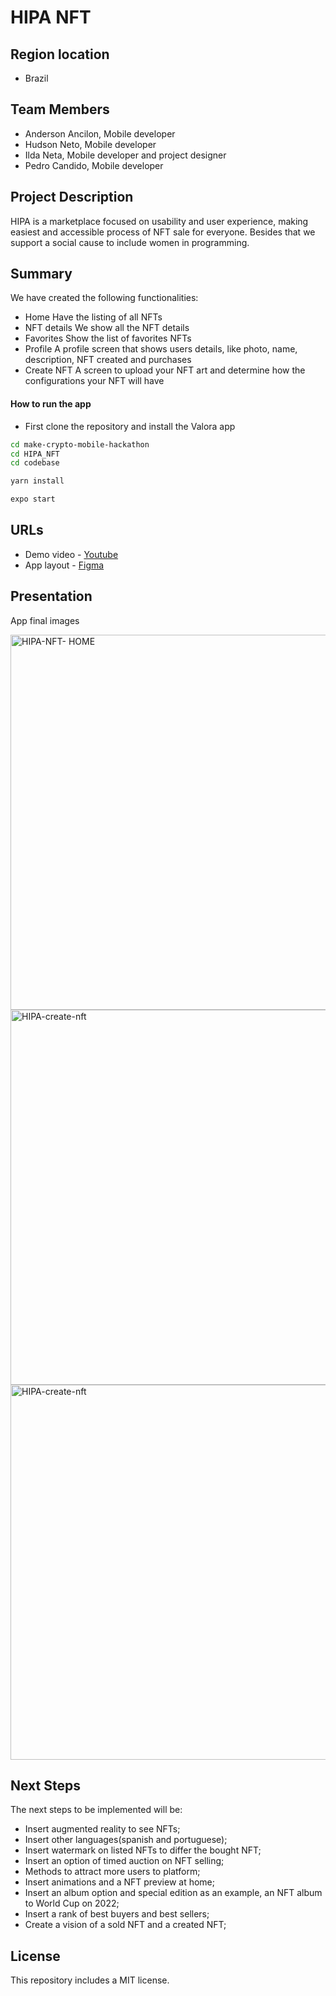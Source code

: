 # HIPA NFT

## Region location

- Brazil

## Team Members
- Anderson Ancilon, Mobile developer
- Hudson Neto, Mobile developer
- Ilda Neta, Mobile developer and project designer
- Pedro Candido, Mobile developer

## Project Description
HIPA is a marketplace focused on usability and user experience, making easiest and accessible process of NFT sale for everyone. Besides that we support a social cause to include women in programming.

## Summary

We have created the following functionalities:

- Home
  Have the listing of all NFTs
- NFT details
  We show all the NFT details
- Favorites
  Show the list of favorites NFTs 
- Profile
  A profile screen that shows users details, like photo, name, description, NFT created and purchases
- Create NFT
  A screen to upload your NFT art and determine how the configurations your NFT will have 

#### How to run the app

- First clone the repository and install the Valora app

```bash
cd make-crypto-mobile-hackathon
cd HIPA_NFT
cd codebase

yarn install

expo start
```

## URLs

- Demo video - [Youtube](https://www.youtube.com/watch?v=-35cyST-q1c)
- App layout - [Figma](https://www.figma.com/file/p6kRGvfq535fD4RBRx7rRP/Hackathon-NFT?node-id=9%3A2)


## Presentation

App final images

<img width="600" alt="HIPA-NFT- HOME" src="https://user-images.githubusercontent.com/21963291/143786070-389e6379-1af4-470d-8c6e-7143592c908f.png">

<img width="600" alt="HIPA-create-nft" src="https://user-images.githubusercontent.com/21963291/143787190-1b931b2e-1955-4cc2-879c-606dea074788.png">


<img width="600" alt="HIPA-create-nft" src="https://user-images.githubusercontent.com/21963291/143787209-3010dab6-32cd-452b-ad67-d547369a782d.png">

## Next Steps

The next steps to be implemented will be:

- Insert augmented reality to see NFTs;
- Insert other languages(spanish and portuguese);
- Insert watermark on listed NFTs to differ the bought NFT;
- Insert an option of timed auction on NFT selling;
- Methods to attract more users to platform;
- Insert animations and a NFT preview at home;
- Insert an album option and special edition as an example, an NFT album to World Cup on 2022; 
- Insert a rank of best buyers and best sellers;
- Create a vision of a sold NFT and a created NFT;

## License
This repository includes a MIT license.